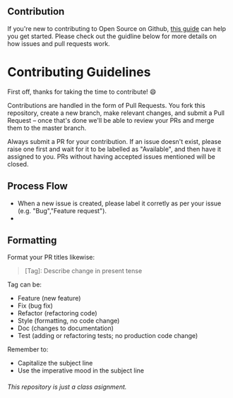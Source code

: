 ## Contribution

If you're new to contributing to Open Source on Github, [this guide](https://guides.github.com/activities/contributing-to-open-source/) can help you get started. Please check out the guidline below for more details on how issues and pull requests work.


# Contributing Guidelines

First off, thanks for taking the time to contribute! 😄

Contributions are handled in the form of Pull Requests. You fork this repository, create a new branch, make relevant changes, and submit a Pull Request – once that's done we'll be able to review your PRs and merge them to the master branch.

Always submit a PR for your contribution. If an issue doesn't exist, please raise one first and wait for it to be labelled as "Available", and then have it assigned to you. PRs without having accepted issues mentioned will be closed.

## Process Flow

- When a new issue is created, please label it corretly as per your issue (e.g. "Bug","Feature request").
- 
## Formatting

Format your PR titles likewise:

> [Tag]: Describe change in present tense

Tag can be:

- Feature (new feature)
- Fix (bug fix)
- Refactor (refactoring code)
- Style (formatting, no code change)
- Doc (changes to documentation)
- Test (adding or refactoring tests; no production code change)

Remember to:

- Capitalize the subject line
- Use the imperative mood in the subject line


###### This repository is just a class asignment.
